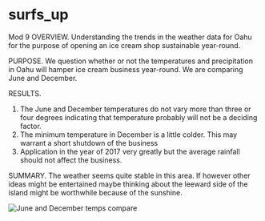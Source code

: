 # surfs_up
Mod 9 
OVERVIEW.  Understanding the trends in the weather data for Oahu for the purpose of opening an ice cream shop sustainable year-round.

PURPOSE. We question whether or not the temperatures and precipitation in Oahu will hamper ice cream business year-round. We are comparing June and December.

RESULTS.
1.  The June and December temperatures do not vary more than three or four degrees indicating that temperature probably will not be a deciding factor.
2.  The minimum temperature in December is a little colder. This may warrant a short shutdown of the business
3. Application in the year of 2017 very greatly but the average rainfall should not affect the business.

SUMMARY.  The weather seems quite stable in this area. If however other ideas might be entertained maybe thinking about the leeward side of the island might be worthwhile because of the sunshine.

![June and December temps compare](https://user-images.githubusercontent.com/115684964/209417739-5099eb3f-3ef3-4bfc-977d-fe1ee89fbc05.PNG)
